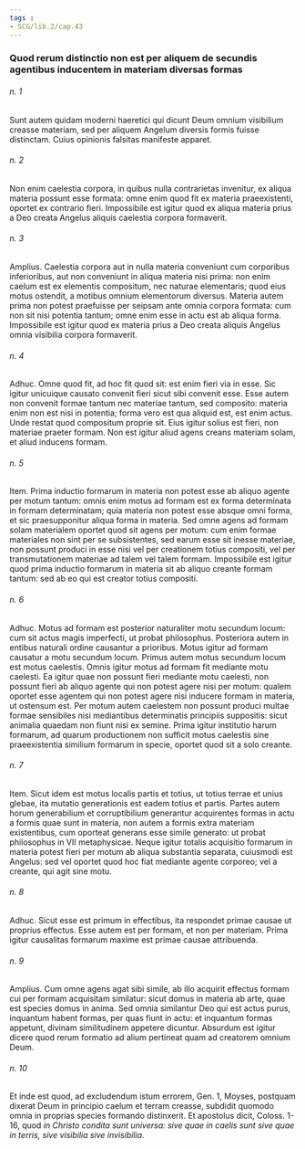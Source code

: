 ```yaml
---
tags : 
- SCG/lib.2/cap.43
---
```


### Quod rerum distinctio non est per aliquem de secundis agentibus inducentem in materiam diversas formas

###### n. 1
Sunt autem quidam moderni haeretici qui dicunt Deum omnium visibilium creasse materiam, sed per aliquem Angelum diversis formis fuisse distinctam. Cuius opinionis falsitas manifeste apparet.

###### n. 2
Non enim caelestia corpora, in quibus nulla contrarietas invenitur, ex aliqua materia possunt esse formata: omne enim quod fit ex materia praeexistenti, oportet ex contrario fieri. Impossibile est igitur quod ex aliqua materia prius a Deo creata Angelus aliquis caelestia corpora formaverit.

###### n. 3
Amplius. Caelestia corpora aut in nulla materia conveniunt cum corporibus inferioribus, aut non conveniunt in aliqua materia nisi prima: non enim caelum est ex elementis compositum, nec naturae elementaris; quod eius motus ostendit, a motibus omnium elementorum diversus. Materia autem prima non potest praefuisse per seipsam ante omnia corpora formata: cum non sit nisi potentia tantum; omne enim esse in actu est ab aliqua forma. Impossibile est igitur quod ex materia prius a Deo creata aliquis Angelus omnia visibilia corpora formaverit.

###### n. 4
Adhuc. Omne quod fit, ad hoc fit quod sit: est enim fieri via in esse. Sic igitur unicuique causato convenit fieri sicut sibi convenit esse. Esse autem non convenit formae tantum nec materiae tantum, sed composito: materia enim non est nisi in potentia; forma vero est qua aliquid est, est enim actus. Unde restat quod compositum proprie sit. Eius igitur solius est fieri, non materiae praeter formam. Non est igitur aliud agens creans materiam solam, et aliud inducens formam.

###### n. 5
Item. Prima inductio formarum in materia non potest esse ab aliquo agente per motum tantum: omnis enim motus ad formam est ex forma determinata in formam determinatam; quia materia non potest esse absque omni forma, et sic praesupponitur aliqua forma in materia. Sed omne agens ad formam solam materialem oportet quod sit agens per motum: cum enim formae materiales non sint per se subsistentes, sed earum esse sit inesse materiae, non possunt produci in esse nisi vel per creationem totius compositi, vel per transmutationem materiae ad talem vel talem formam. Impossibile est igitur quod prima inductio formarum in materia sit ab aliquo creante formam tantum: sed ab eo qui est creator totius compositi.

###### n. 6
Adhuc. Motus ad formam est posterior naturaliter motu secundum locum: cum sit actus magis imperfecti, ut probat philosophus. Posteriora autem in entibus naturali ordine causantur a prioribus. Motus igitur ad formam causatur a motu secundum locum. Primus autem motus secundum locum est motus caelestis. Omnis igitur motus ad formam fit mediante motu caelesti. Ea igitur quae non possunt fieri mediante motu caelesti, non possunt fieri ab aliquo agente qui non potest agere nisi per motum: qualem oportet esse agentem qui non potest agere nisi inducere formam in materia, ut ostensum est. Per motum autem caelestem non possunt produci multae formae sensibiles nisi mediantibus determinatis principiis suppositis: sicut animalia quaedam non fiunt nisi ex semine. Prima igitur institutio harum formarum, ad quarum productionem non sufficit motus caelestis sine praeexistentia similium formarum in specie, oportet quod sit a solo creante.

###### n. 7
Item. Sicut idem est motus localis partis et totius, ut totius terrae et unius glebae, ita mutatio generationis est eadem totius et partis. Partes autem horum generabilium et corruptibilium generantur acquirentes formas in actu a formis quae sunt in materia, non autem a formis extra materiam existentibus, cum oporteat generans esse simile generato: ut probat philosophus in VII metaphysicae. Neque igitur totalis acquisitio formarum in materia potest fieri per motum ab aliqua substantia separata, cuiusmodi est Angelus: sed vel oportet quod hoc fiat mediante agente corporeo; vel a creante, qui agit sine motu.

###### n. 8
Adhuc. Sicut esse est primum in effectibus, ita respondet primae causae ut proprius effectus. Esse autem est per formam, et non per materiam. Prima igitur causalitas formarum maxime est primae causae attribuenda.

###### n. 9
Amplius. Cum omne agens agat sibi simile, ab illo acquirit effectus formam cui per formam acquisitam similatur: sicut domus in materia ab arte, quae est species domus in anima. Sed omnia similantur Deo qui est actus purus, inquantum habent formas, per quas fiunt in actu: et inquantum formas appetunt, divinam similitudinem appetere dicuntur. Absurdum est igitur dicere quod rerum formatio ad alium pertineat quam ad creatorem omnium Deum.

###### n. 10
Et inde est quod, ad excludendum istum errorem, Gen. 1, Moyses, postquam dixerat Deum in principio caelum et terram creasse, subdidit quomodo omnia in proprias species formando distinxerit. Et apostolus dicit, Coloss. 1-16, quod *in Christo condita sunt universa: sive quae in caelis sunt sive quae in terris, sive visibilia sive invisibilia*.


